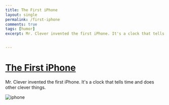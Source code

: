 ```yaml
---
title: The First iPhone
layout: single
permalink: /first-iphone
comments: true
tags: [humor]
excerpt: Mr. Clever invented the first iPhone. It's a clock that tells time and does other clever things. 


---
```


# [The First iPhone](/first-iphone) #

Mr. Clever invented the first iPhone. It's a clock that tells time and does other clever things. 

![iphone](https://drive.google.com/file/d/14xgrBYODOrPUTfXH6vpHTfwnMCdAYlz9Lg/view?usp=sharing)